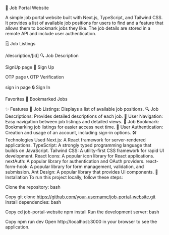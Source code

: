 🚀 Job Portal Website

A simple job portal website built with Next.js, TypeScript, and Tailwind CSS. It provides a list of available job positions for users to find and a feature that allows them to bookmark jobs they like. The job details are stored in a remote API and include user authentication.

🗒️ Job Listings

/description/[id]
🔍 Job Description

SignUp page
🔐 Sign Up

OTP page
📞 OTP Verification

sign in page
🔒 Sign In

Favorites
💖 Bookmarked Jobs

✨ Features
💼 Job Listings: Displays a list of available job positions.
🔍 Job Descriptions: Provides detailed descriptions of each job.
🧭 User Navigation: Easy navigation between job listings and detailed views.
💾 Job Bookmark: Bookmarking job listings for easier access next time.
🔑 User Authentication: Creation and usage of an account, including sign-in options.
🛠️ Technologies Used
Next.js: A React framework for server-rendered applications.
TypeScript: A strongly typed programming language that builds on JavaScript.
Tailwind CSS: A utility-first CSS framework for rapid UI development.
React Icons: A popular icon library for React applications.
nextAuth: A popular library for authentication and OAuth providers.
react-form-hook: A popular library for form management, validation, and submission.
Ant Design: A popular library that provides UI components.
🚀 Installation
To run this project locally, follow these steps:

Clone the repository:
bash

Copy
git clone https://github.com/your-username/job-portal-website.git
Install dependencies:
bash

Copy
cd job-portal-website
npm install
Run the development server:
bash

Copy
npm run dev
Open http://localhost:3000 in your browser to see the application.
